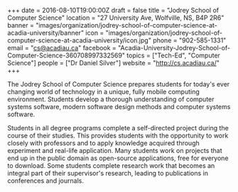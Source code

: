 +++
date = 2016-08-10T19:00:00Z
draft = false
title = "Jodrey School of Computer Science"
location = "27 University Ave, Wolfville, NS, B4P 2R6"
banner = "images/organization/jodrey-school-of-computer-science-at-acadia-university/banner"
icon = "images/organization/jodrey-school-of-computer-science-at-acadia-university/icon.jpg"
phone = "902-585-1331"
email = "cs@acadiau.ca"
facebook = "Acadia-University-Jodrey-School-of-Computer-Science-360708997332569"
topics = ["Tech-Ed", "Computer Science"]
people = ["Dr Daniel Silver"]
website = "http://cs.acadiau.ca/"
+++

The Jodrey School of Computer Science prepares students for today's ever changing world of technology in a unique, fully mobile computing environment. Students develop a thorough understanding of computer systems software, modern software design methods and computer systems software.

Students in all degree programs complete a self-directed project during the course of their studies. This provides students with the opportunity to work closely with professors and to apply knowledge acquired through experiment and real-life application. Many students work on projects that end up in the public domain as open-source applications, free for everyone to download. Some students complete research work that becomes an integral part of their supervisor's research, leading to publications in conferences and journals.
